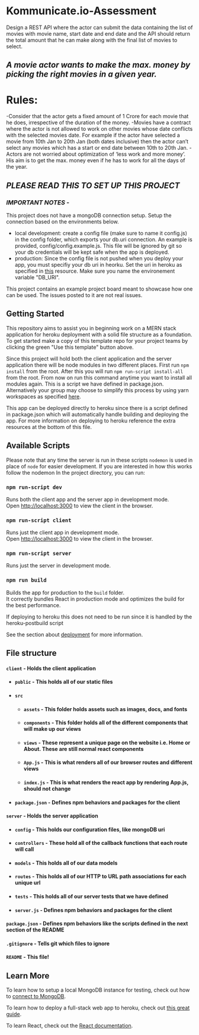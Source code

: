 # Kommunicate.io-Assessment

Design a REST API where the actor can submit the data containing the list of movies with movie name, start date and end date and the API should return the total amount that he can make along with the final list of movies to select.

## _**A movie actor wants to make the max. money by picking the right movies in a given year.**_

# Rules:

-Consider that the actor gets a fixed amount of 1 Crore for each movie that he does, irrespective of
the duration of the money.
-Movies have a contract where the actor is not allowed to work on other movies whose date conflicts with the selected movies date. For example if the actor have selected a movie from 10th Jan to 20th Jan (both dates inclusive) then the actor can’t select any movies which has a start or end date between 10th to 20th Jan.
-Actors are not worried about optimization of ‘less work and more money’. His aim is to get the max. money even if he has to work for all the days of the year.

## _**PLEASE READ THIS TO SET UP THIS PROJECT**_

### _**IMPORTANT NOTES**_ -

This project does not have a mongoDB connection setup. Setup the connection based on the environments below.

- local development: create a config file (make sure to name it config.js) in the config folder, which exports your db.uri connection. An example is provided, config/config.example.js. This file will be ignored by git so your db credentials will be kept safe when the app is deployed.
- production: Since the config file is not pushed when you deploy your app, you must specifiy your db uri in heorku. Set the uri in heroku as specified in [this](https://devcenter.heroku.com/articles/config-vars) resource. Make sure you name the environement variable "DB_URI".

This project contains an example project board meant to showcase how one can be used. The issues posted to it are not real issues.

## Getting Started

This repository aims to assist you in beginning work on a MERN stack application for heroku deployment with a solid file structure as a foundation. To get started make a copy of this template repo for your project teams by clicking the green "Use this template" button above.

Since this project will hold both the client application and the server application there will be node modules in two different places. First run `npm install` from the root. After this you will run `npm run-script install-all` from the root. From now on run this command anytime you want to install all modules again. This is a script we have defined in package.json. Alternatively your group may choose to simplify this process by using yarn workspaces as specified [here](https://yarnpkg.com/lang/en/docs/workspaces/).

This app can be deployed directly to heroku since there is a script defined in package.json which will automatically handle building and deploying the app. For more information on deploying to heroku reference the extra resources at the bottom of this file.

## Available Scripts

Please note that any time the server is run in these scripts `nodemon` is used in place of `node` for easier development. If you are interested in how this works follow the nodemon In the project directory, you can run:

### `npm run-script dev`

Runs both the client app and the server app in development mode.<br>
Open [http://localhost:3000](http://localhost:3000) to view the client in the browser.

### `npm run-script client`

Runs just the client app in development mode.<br>
Open [http://localhost:3000](http://localhost:3000) to view the client in the browser.

### `npm run-script server`

Runs just the server in development mode.<br>

### `npm run build`

Builds the app for production to the `build` folder.<br>
It correctly bundles React in production mode and optimizes the build for the best performance.

If deploying to heroku this does not need to be run since it is handled by the heroku-postbuild script<br>

See the section about [deployment](https://facebook.github.io/create-react-app/docs/deployment) for more information.

## File structure

#### `client` - Holds the client application

- #### `public` - This holds all of our static files
- #### `src`
  - #### `assets` - This folder holds assets such as images, docs, and fonts
  - #### `components` - This folder holds all of the different components that will make up our views
  - #### `views` - These represent a unique page on the website i.e. Home or About. These are still normal react components
  - #### `App.js` - This is what renders all of our browser routes and different views
  - #### `index.js` - This is what renders the react app by rendering App.js, should not change
- #### `package.json` - Defines npm behaviors and packages for the client

#### `server` - Holds the server application

- #### `config` - This holds our configuration files, like mongoDB uri
- #### `controllers` - These hold all of the callback functions that each route will call
- #### `models` - This holds all of our data models
- #### `routes` - This holds all of our HTTP to URL path associations for each unique url
- #### `tests` - This holds all of our server tests that we have defined
- #### `server.js` - Defines npm behaviors and packages for the client

#### `package.json` - Defines npm behaviors like the scripts defined in the next section of the README

#### `.gitignore` - Tells git which files to ignore

#### `README` - This file!

## Learn More

To learn how to setup a local MongoDB instance for testing, check out how to [connect to MongoDB](https://docs.mongodb.com/guides/server/drivers/).

To learn how to deploy a full-stack web app to heroku, check out [this great guide](https://daveceddia.com/deploy-react-express-app-heroku/).

To learn React, check out the [React documentation](https://reactjs.org/).
